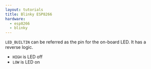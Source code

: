 ```yaml
---
layout: tutorials
title: Blinky ESP8266
hardware:
  - esp8266
  - blinky
---
```


`LED_BUILTIN` can be referred as the pin for the on-board LED. It has a reverse logic.

- `HIGH` is LED off
- `LOW` is LED on
